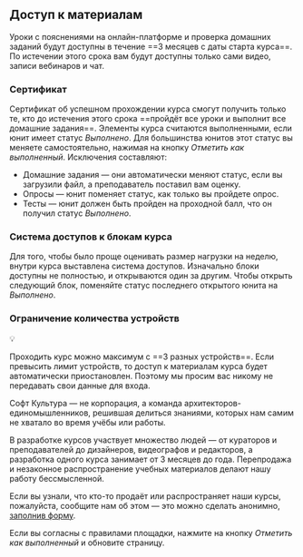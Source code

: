 ## Доступ к материалам 

Уроки с пояснениями на онлайн-платформе и проверка домашних заданий будут доступны в течение ==3 месяцев с даты старта курса==. По истечении этого срока вам будут доступны только сами видео, записи вебинаров и чат. 

### Сертификат

Сертификат об успешном прохождении курса смогут получить только те, кто до истечения этого срока ==пройдёт все уроки и выполнит все домашние задания==. Элементы курса считаются выполненными, если юнит имеет статус _Выполнено_. Для большинства юнитов этот статус вы меняете самостоятельно, нажимая на кнопку _Отметить как выполненный_. Исключения составляют: 

* Домашние задания — они автоматически меняют статус, если вы загрузили файл, а преподаватель поставил вам оценку. 
* Oпросы — юнит поменяет статус, как только вы пройдете опрос.
* Тесты — юнит должен быть пройден на проходной балл, что он получил статус _Выполнено_.

### Система доступов к блокам курса

Для того, чтобы было проще оценивать размер нагрузки на неделю, внутри курса выставлена система доступов. Изначально блоки доступны не полностью, и открываются один за другим. Чтобы открыть следующий блок, поменяйте статус последнего открытого юнита на _Выполнено_.

### Ограничение количества устройств

💡

Проходить курс можно максимум с ==3 разных устройств==. Если превысить лимит устройств, то доступ к материалам курса будет автоматически приостановлен. Поэтому мы просим вас никому не передавать свои данные для входа.

Софт Культура — не корпорация, а команда архитекторов-единомышленников, решившая делиться знаниями, которых нам самим не хватало во время учёбы или работы.

В разработке курсов участвует множество людей — от кураторов и преподавателей до дизайнеров, видеографов и редакторов, а разработка одного курса занимает от 3 месяцев до года. Перепродажа и незаконное распространение учебных материалов делают нашу работу бессмысленной.

Если вы узнали, что кто-то продаёт или распространяет наши курсы, пожалуйста, сообщите нам об этом — это можно сделать анонимно, [заполнив форму](https://airtable.com/shriAPzfjHVQuyisF).

Если вы согласны с правилами площадки, нажмите на кнопку _Отметить как выполненный_ и обновите страницу.
